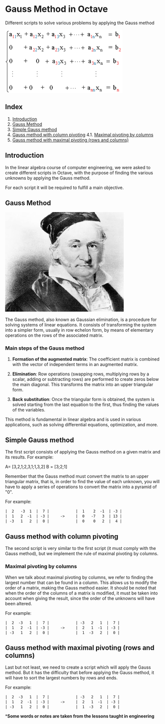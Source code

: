 # Gauss Method in Octave

Different scripts to solve various problems by applying the Gauss method

![Gauss Method](./docs/sist-n-ecuaciones-tri.gif)


## Index
1. [Introduction](#introduction)
1. [Gauss Method](#gauss-method)
3. [Simple Gauss method](#simple-gauss-method)
4. [Gauss method with column pivoting](#gauss-method-with-column-pivoting)
    4.1. [Maximal pivoting by columns](#maximal-pivoting-by-columns)
5. [Gauss method with maximal pivoting (rows and columns)](#gauss-method-with-maximal-pivoting-rows-and-columns)



## Introduction

In the linear algebra course of computer engineering, we were asked to create different scripts in Octave, with the purpose of finding the various unknowns by applying the Gauss method.

For each script it will be required to fulfill a main objective.



## Gauss Method

![Gauss](./docs/gauss.jpg)

The Gauss method, also known as Gaussian elimination, is a procedure for solving systems of linear equations. It consists of transforming the system into a simpler form, usually in row echelon form, by means of elementary operations on the rows of the associated matrix.

### Main steps of the Gauss method
1. **Formation of the augmented matrix**: The coefficient matrix is ​​combined with the vector of independent terms in an augmented matrix.

2. **Elimination**: Row operations (swapping rows, multiplying rows by a scalar, adding or subtracting rows) are performed to create zeros below the main diagonal. This transforms the matrix into an upper triangular form.

3. **Back substitution**: Once the triangular form is obtained, the system is solved starting from the last equation to the first, thus finding the values ​​of the variables.

This method is fundamental in linear algebra and is used in various applications, such as solving differential equations, optimization, and more.



## Simple Gauss method
The first script consists of applying the Gauss method on a given matrix and its results.
For example:

A= [3,2,1;2,3,1;1,3,2]
B = [3;2;1]

Remember that the Gauss method must convert the matrix to an upper triangular matrix, that is, in order to find the value of each unknown, you will have to apply a series of operations to convert the matrix into a pyramid of "0".

For example:

``` 
|  2   -3  1  |  7 |            |  1    2  -1  | -3 |
|  1   2  -1  | -3 |     ->     |  0   -7   3  | 13 |
| -3   1   2  |  0 |            |  0    0   2  |  4 |
```



## Gauss method with column pivoting
The second script is very similar to the first script (it must comply with the Gauss method), but we implement the rule of maximal pivoting by columns.

### Maximal pivoting by columns
When we talk about maximal pivoting by columns, we refer to finding the largest number that can be found in a column.
This allows us to modify the order of a matrix, making the Gauss method easier. It should be noted that when the order of the columns of a matrix is modified, it must be taken into account when giving the result, since the order of the unknowns will have been altered.

For example:

``` 
|  2  -3   1  |  7 |            | -3   2   1  |  7 |
|  1   2  -1  | -3 |     ->     |  2   1  -1  | -3 |
| -3   1   2  |  0 |            |  1  -3   2  |  0 |
```



## Gauss method with maximal pivoting (rows and columns)
Last but not least, we need to create a script which will apply the Gauss method. But it has the difficulty that before applying the Gauss method, it will have to sort the largest numbers by rows and ends.

For example:

``` 
|  2  -3   1  |  7 |            | -3   2   1  |  7 |
|  1   2  -1  | -3 |     ->     |  2   1  -1  | -3 |
| -3   1   2  |  0 |            |  1  -3   2  |  0 |
```



***Some words or notes are taken from the lessons taught in engineering**